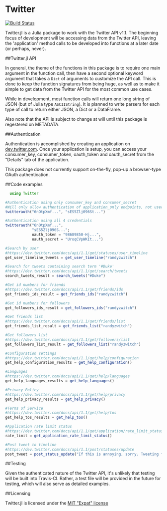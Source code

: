 # Twitter

[![Build Status](https://travis-ci.org/randyzwitch/Twitter.jl.png)](https://travis-ci.org/randyzwitch/Twitter.jl)

Twitter.jl is a Julia package to work with the Twitter API v1.1. The beginning focus of development will be accessing data from the Twitter API, leaving the 'application' method calls to be developed into functions at a later date (or perhaps, never).

##Twitter.jl API

In general, the theme of the functions in this package is to require one main argument in the function call, then have a second optional keyword argument that takes a `Dict` of arguments to customize the API call. This is done to keep the function signatures from being huge, as well as to make it simple to get data from the Twitter API for the most common use cases.

While in development, most function calls will return one long string of JSON (but of Julia type `ASCIIString`). It is planned to write parsers for each type of call to return either JSON, a Dict or a DataFrame.

Also note that the API is subject to change at will until this package is regestered on METADATA.

##Authentication

Authentication is accomplished by creating an application on [dev.twitter.com](https://dev.twitter.com). Once your application is setup, you can access your consumer_key, consumer_token, oauth_token and oauth_secret from the "Details" tab of the application.

This package does not currently support on-the-fly, pop-up a browser-type OAuth authentication. 

##Code examples

```julia
  using Twitter

#Authentication using only consumer_key and consumer_secret
#Will only allow authentication of application_only endpoints, not user specific
twitterauth("6nOtpXmf...", "sES5Zlj096St...")

#Authentication using all 4 credentials
twitterauth("6nOtpXmf...", 
            "sES5Zlj096S...";
            oauth_token = "98689850-Hj...",
            oauth_secret = "UroqCVpWKIt...")

#Search by user
#https://dev.twitter.com/docs/api/1.1/get/statuses/user_timeline
get_user_timeline_tweets = get_user_timeline("randyzwitch")

#Search for tweets containing search term '#Duke'
#https://dev.twitter.com/docs/api/1.1/get/search/tweets
search_tweets_result = search_tweets("#Duke")

#Get id numbers for friends
#https://dev.twitter.com/docs/api/1.1/get/friends/ids
get_friends_ids_result = get_friends_ids("randyzwitch")

#Get id numbers for followers
get_followers_ids_result = get_followers_ids("randyzwitch")

#Get friends list
#https://dev.twitter.com/docs/api/1.1/get/friends/list
get_friends_list_result = get_friends_list("randyzwitch")

#Get followers list
#https://dev.twitter.com/docs/api/1.1/get/followers/list
get_followers_list_result = get_followers_list("randyzwitch")

#Configuration settings
#https://dev.twitter.com/docs/api/1.1/get/help/configuration
get_help_configuration_results = get_help_configuration()

#Languages
#https://dev.twitter.com/docs/api/1.1/get/help/languages
get_help_languages_results = get_help_languages()

#Privacy Policy
#https://dev.twitter.com/docs/api/1.1/get/help/privacy
get_help_privacy_results = get_help_privacy()

#Terms of Service
#https://dev.twitter.com/docs/api/1.1/get/help/tos
get_help_tos_results = get_help_tos()

#Application rate limit status
#https://dev.twitter.com/docs/api/1.1/get/application/rate_limit_status
rate_limit = get_application_rate_limit_status()

#Post tweet to timeline
#https://dev.twitter.com/docs/api/1.1/post/statuses/update
post_tweet = post_status_update("If this is annoying, sorry. Tweeting from inside #julialang using only Julia code.")
```

##Testing

Given the authenticated nature of the Twitter API, it's unlikely that testing will be built into Travis-CI. Rather, a test file will be provided in the future for testing, which will also serve as detailed examples.

##Licensing

Twitter.jl is licensed under the [MIT "Expat" license](https://github.com/randyzwitch/Twitter.jl/blob/master/LICENSE.md)
